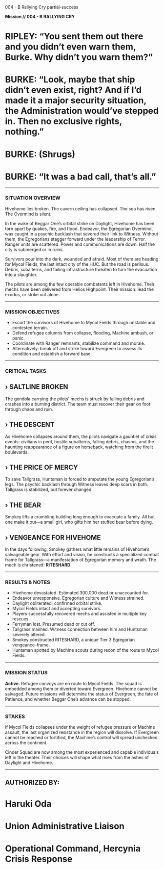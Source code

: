004 - B
Rallying Cry
partial-success

**Mission // 004 - B**
**RALLYING CRY**

# RIPLEY: “You sent them out there and you didn’t even warn them, Burke. Why didn’t you warn them?”

# BURKE: “Look, maybe that ship didn’t even exist, right? And if I’d made it a major security situation, the Administration would’ve stepped in. Then no exclusive rights, nothing.”

# BURKE: (Shrugs)

# BURKE: “It was a bad call, that’s all.”

---

### SITUATION OVERVIEW

Hivehome lies broken. The cavern ceiling has collapsed. The sea has risen. The Overmind is silent.

In the wake of Beggar One’s orbital strike on Daylight, Hivehome has been torn apart by quakes, fire, and flood. Endeavor, the Egregorian Overmind, was caught in a psychic backlash that severed their link to Witness. Without them, the Egregorians stagger forward under the leadership of Terror. Ranger units are scattered. Power and communications are down. Half the city is submerged or in ruins.

Survivors pour into the dark, wounded and afraid. Most of them are heading for Mycol Fields, the last intact city of the HUC. But the road is perilous. Debris, subalterns, and failing infrastructure threaten to turn the evacuation into a slaughter.

The pilots are among the few operable combatants left in Hivehome. Their mechs have been delivered from Helios Highpoint. Their mission: lead the exodus, or strike out alone.

---

### MISSION OBJECTIVES

* Escort the survivors of Hivehome to Mycol Fields through unstable and contested terrain.
* Defend refugee columns from collapse, flooding, Machine ambush, or panic.
* Coordinate with Ranger remnants, stabilize command and morale.
* Alternatively: break off and strike toward Evergreen to assess its condition and establish a forward base.

---

### CRITICAL TASKS

## › SALTLINE BROKEN

The gondola carrying the pilots' mechs is struck by falling debris and crashes into a burning district. The team must recover their gear on foot through chaos and ruin.

## › THE DESCENT

As Hivehome collapses around them, the pilots navigate a gauntlet of crisis events: civilians in peril, hostile subalterns, falling debris, chasms, and the haunting reappearance of a figure on horseback, watching from the firelit boulevards.

## › THE PRICE OF MERCY

To save Tallgrass, Huntsman is forced to amputate the young Egregorian’s legs. The psychic backlash through Witness leaves deep scars in both. Tallgrass is stabilized, but forever changed.

## › THE BEAR

Smokey lifts a crumbling building long enough to evacuate a family. All but one make it out—a small girl, who gifts him her stuffed bear before dying.

## › VENGEANCE FOR HIVEHOME

In the days following, Smokey gathers what little remains of Hivehome’s salvageable gear. With effort and vision, he constructs a specialized combat frame for Tallgrass—a manifestation of Egregorian memory and wrath. The mech is christened: **RITESHARD**.

---

### RESULTS & NOTES

* Hivehome devastated. Estimated 300,000 dead or unaccounted for.
* Endeavor unresponsive. Egregorian culture and Witness strained.
* Daylight obliterated; confirmed orbital strike.
* Mycol Fields intact and accepting survivors.
* Players successfully recovered mechs and assisted in multiple key rescues.
* Ferryman lost. Presumed dead or cut off.
* Tallgrass maimed. Witness connection between him and Huntsman severely altered.
* Smokey constructed RITESHARD, a unique Tier 3 Egregorian vengeance-frame.
* Huntsman spotted by Machine scouts during recon of the route to Mycol Fields.

---

### MISSION STATUS

**Active.**
Refugee convoys are en route to Mycol Fields. The squad is embedded among them or diverted toward Evergreen. Hivehome cannot be salvaged. Future missions will determine the status of Evergreen, the fate of Patience, and whether Beggar One’s advance can be stopped.

---

### STAKES

If Mycol Fields collapses under the weight of refugee pressure or Machine assault, the last organized resistance in the region will dissolve. If Evergreen cannot be reached or fortified, the Machine’s control will spread unchecked across the continent.

Cinder Squad are now among the most experienced and capable individuals left in the theater. Their choices will shape what rises from the ashes of Daylight and Hivehome.

---

## AUTHORIZED BY:

# **Haruki Oda**
# Union Administrative Liaison
# Operational Command, Hercynia Crisis Response
